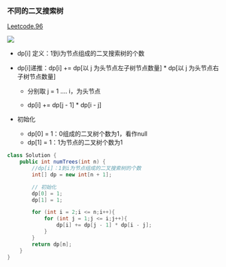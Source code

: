 ### 不同的二叉搜索树

[Leetcode.96](https://leetcode-cn.com/problems/unique-binary-search-trees/)

![](https://yingziimage.oss-cn-beijing.aliyuncs.com/img/202302202102148.png)

- dp[i] 定义：1到i为节点组成的二叉搜索树的个数

- dp[i]递推：dp[i] += dp[以 j 为头节点左子树节点数量] * dp[以 j 为头节点右子树节点数量]

  - 分别取 j = 1 .... i，为头节点

  - dp[i] += dp[j - 1] * dp[i - j]

- 初始化

  - dp[0] = 1：0组成的二叉树个数为1，看作null
  - dp[1] = 1：1为节点的二叉树个数为1

```java
class Solution {
    public int numTrees(int n) {
        //dp[i]：1到i为节点组成的二叉搜索树的个数
        int[] dp = new int[n + 1];

        // 初始化
        dp[0] = 1;
        dp[1] = 1;

        for (int i = 2;i <= n;i++){
            for (int j = 1;j <= i;j++){
                dp[i] += dp[j - 1] * dp[i - j];
            }
        }
        return dp[n];
    }
}
```

